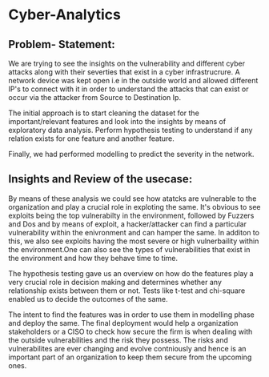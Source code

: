 # Cyber-Analytics
## Problem- Statement:
We are trying to see the insights on the vulnerability and different cyber attacks along with their severties that exist in a cyber infrastrucrure. 
A network device was kept open i.e in the outside world and allowed different IP's to connect with it in order to understand the attacks that can exist or occur via the attacker from Source to Destination Ip.

The initial approach is to start cleaning the dataset for the important/relevant features and look into the insights by means of exploratory data analysis. Perform hypothesis testing to understand if any relation exists for one feature and another feature.

Finally, we had performed modelling to predict the severity in the network.
## Insights and Review of the usecase:
By means of these analysis we could see how atatcks are vulnerable to the organization and play a crucial role in exploting the same.
It's obvious to see exploits being the top vulnerabilty in the environment, followed by Fuzzers and Dos and by means of exploit, a hacker/attacker can find a particular vulnerability within the enivronment and can hamper the same. In additon to this, we also see exploits having the most severe or high vulnerbaility within the environment.One can also see the types of vulnerabilities that exist in the environment and how they behave time to time.

The hypothesis testing gave us an overview on how do the features play a very crucial role in decision making and determines whether any relationship exists between them or not. Tests like t-test and chi-square enabled us to decide the outcomes of the same.

The intent to find the features was in order to use them in  modelling phase and deploy the same. The final deployment would help a organization stakeholders or a CISO to check how secure the firm is when dealing with the outside vulnerabilities and the risk they possess.
The risks and vulnerabilites are ever changing and evolve contniously and hence is an important part of an organization to keep them secure from the upcoming ones.
